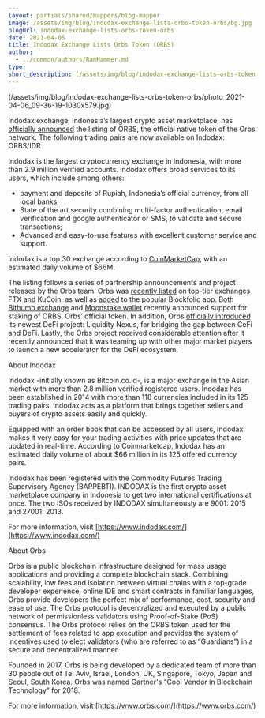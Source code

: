 ```yaml
---
layout: partials/shared/mappers/blog-mapper
image: /assets/img/blog/indodax-exchange-lists-orbs-token-orbs/bg.jpg
blogUrl: indodax-exchange-lists-orbs-token-orbs
date: 2021-04-06
title: Indodax Exchange Lists Orbs Token (ORBS)
author:
  - ../common/authors/RanHammer.md
type:
short_description: (/assets/img/blog/indodax-exchange-lists-orbs-token-orbs/photo_2021-04-06_09-36-19-1030x579.jpg)
---
```


(/assets/img/blog/indodax-exchange-lists-orbs-token-orbs/photo_2021-04-06_09-36-19-1030x579.jpg)

Indodax exchange, Indonesia’s largest crypto asset marketplace, has [officially announced](https://blog.indodax.com/the-sandbox-sand-orbs-orbs-listing-on-indodax) the listing of ORBS, the official native token of the Orbs network. The following trading pairs are now available on Indodax: ORBS/IDR

Indodax is the largest cryptocurrency exchange in Indonesia, with more than 2.9 million verified accounts. Indodax offers broad services to its users, which include among others:

- payment and deposits of Rupiah, Indonesia’s official currency, from all local banks;
- State of the art security combining multi-factor authentication, email verification and google authenticator or SMS, to validate and secure transactions;
- Advanced and easy-to-use features with excellent customer service and support.

Indodax is a top 30 exchange according to [CoinMarketCap](https://coinmarketcap.com/rankings/exchanges/), with an estimated daily volume of $66M.

The listing follows a series of partnership announcements and project releases by the Orbs team. Orbs was [recently listed](https://www.orbs.com/kucoin-exchange-lists-orbs-token-orbs/) on top-tier exchanges FTX and KuCoin, as well as [added](https://www.orbs.com/orbs-is-now-available-on-blockfolio/) to the popular Blockfolio app. Both [Bithumb exchange](https://www.orbs.com/bithumb-announces-orbs-staking/) and [Moonstake wallet](https://www.orbs.com/moonstake-partners-with-hybrid-enterprise-grade-blockchain-orbs-to-soon-provide-full-scale-support-for-orbs-universe/) recently announced support for staking of ORBS, Orbs’ official token. In addition, Orbs [officially introduced](https://www.orbs.com/introducing-orbs-liquidity-nexus-liquidity-as-a-service/) its newest DeFi project: Liquidity Nexus, for bridging the gap between CeFi and DeFi. Lastly, the Orbs project received considerable attention after it recently announced that it was teaming up with other major market players to launch a new accelerator for the DeFi ecosystem.

About Indodax

Indodax -initially known as Bitcoin.co.id-, is a major exchange in the Asian market with more than 2.8 million verified registered users. Indodax has been established in 2014 with more than 118 currencies included in its 125 trading pairs. Indodax acts as a platform that brings together sellers and buyers of crypto assets easily and quickly.

Equipped with an order book that can be accessed by all users, Indodax makes it very easy for your trading activities with price updates that are updated in real-time. According to Coinmarketcap, Indodax has an estimated daily volume of about $66 million in its 125 offered currency pairs.

Indodax has been registered with the Commodity Futures Trading Supervisory Agency (BAPPEBTI). INDODAX is the first crypto asset marketplace company in Indonesia to get two international certifications at once. The two ISOs received by INDODAX simultaneously are 9001: 2015 and 27001: 2013.

For more information, visit [https://www.indodax.com/](https://www.indodax.com/)

About Orbs

Orbs is a public blockchain infrastructure designed for mass usage applications and providing a complete blockchain stack. Combining scalability, low fees and isolation between virtual chains with a top-grade developer experience, online IDE and smart contracts in familiar languages, Orbs provide developers the perfect mix of performance, cost, security and ease of use. The Orbs protocol is decentralized and executed by a public network of permissionless validators using Proof-of-Stake (PoS) consensus. The Orbs protocol relies on the ORBS token used for the settlement of fees related to app execution and provides the system of incentives used to elect validators (who are referred to as “Guardians”) in a secure and decentralized manner.

Founded in 2017, Orbs is being developed by a dedicated team of more than 30 people out of Tel Aviv, Israel, London, UK, Singapore, Tokyo, Japan and Seoul, South Korea. Orbs was named Gartner's “Cool Vendor in Blockchain Technology” for 2018.

For more information, visit [https://www.orbs.com/](https://www.orbs.com/)
